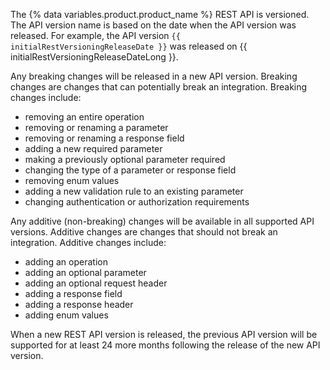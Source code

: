 The {% data variables.product.product_name %} REST API is versioned. The API version name is based on the date when the API version was released. For example, the API version `{{ initialRestVersioningReleaseDate }}` was released on {{ initialRestVersioningReleaseDateLong }}.

Any breaking changes will be released in a new API version. Breaking changes are changes that can potentially break an integration. Breaking changes include:

* removing an entire operation
* removing or renaming a parameter
* removing or renaming a response field
* adding a new required parameter
* making a previously optional parameter required
* changing the type of a parameter or response field
* removing enum values
* adding a new validation rule to an existing parameter
* changing authentication or authorization requirements

Any additive (non-breaking) changes will be available in all supported API versions. Additive changes are changes that should not break an integration. Additive changes include:

* adding an operation
* adding an optional parameter
* adding an optional request header
* adding a response field
* adding a response header
* adding enum values

When a new REST API version is released, the previous API version will be supported for at least 24 more months following the release of the new API version.
